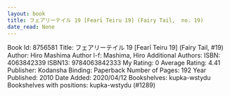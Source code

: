 ```yaml
---
layout: book
title: フェアリーテイル 19 [Fearī Teiru 19] (Fairy Tail,  no. 19)
date_read: None
---
```


Book Id: 8756581
Title: フェアリーテイル 19 [Fearī Teiru 19] (Fairy Tail, #19)
Author: Hiro Mashima
Author l-f: Mashima, Hiro
Additional Authors: 
ISBN: 4063842339
ISBN13: 9784063842333
My Rating: 0
Average Rating: 4.41
Publisher: Kodansha
Binding: Paperback
Number of Pages: 192
Year Published: 2010
Date Added: 2020/04/12
Bookshelves: kupka-wstydu
Bookshelves with positions: kupka-wstydu (#1289)

